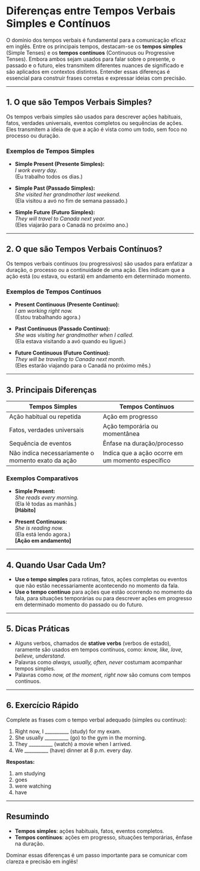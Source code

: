 
# Diferenças entre Tempos Verbais Simples e Contínuos

O domínio dos tempos verbais é fundamental para a comunicação eficaz em inglês. Entre os principais tempos, destacam-se os **tempos simples** (Simple Tenses) e os **tempos contínuos** (Continuous ou Progressive Tenses). Embora ambos sejam usados para falar sobre o presente, o passado e o futuro, eles transmitem diferentes nuances de significado e são aplicados em contextos distintos. Entender essas diferenças é essencial para construir frases corretas e expressar ideias com precisão.

---

## 1. O que são Tempos Verbais Simples?

Os tempos verbais simples são usados para descrever ações habituais, fatos, verdades universais, eventos completos ou sequências de ações. Eles transmitem a ideia de que a ação é vista como um todo, sem foco no processo ou duração.

### Exemplos de Tempos Simples

- **Simple Present (Presente Simples):**  
  _I work every day._  
  (Eu trabalho todos os dias.)

- **Simple Past (Passado Simples):**  
  _She visited her grandmother last weekend._  
  (Ela visitou a avó no fim de semana passado.)

- **Simple Future (Futuro Simples):**  
  _They will travel to Canada next year._  
  (Eles viajarão para o Canadá no próximo ano.)

---

## 2. O que são Tempos Verbais Contínuos?

Os tempos verbais contínuos (ou progressivos) são usados para enfatizar a duração, o processo ou a continuidade de uma ação. Eles indicam que a ação está (ou estava, ou estará) em andamento em determinado momento.

### Exemplos de Tempos Contínuos

- **Present Continuous (Presente Contínuo):**  
  _I am working right now._  
  (Estou trabalhando agora.)

- **Past Continuous (Passado Contínuo):**  
  _She was visiting her grandmother when I called._  
  (Ela estava visitando a avó quando eu liguei.)

- **Future Continuous (Futuro Contínuo):**  
  _They will be traveling to Canada next month._  
  (Eles estarão viajando para o Canadá no próximo mês.)

---

## 3. Principais Diferenças

| Tempos Simples                | Tempos Contínuos                |
|-------------------------------|---------------------------------|
| Ação habitual ou repetida     | Ação em progresso               |
| Fatos, verdades universais    | Ação temporária ou momentânea   |
| Sequência de eventos          | Ênfase na duração/processo      |
| Não indica necessariamente o momento exato da ação | Indica que a ação ocorre em um momento específico |

### Exemplos Comparativos

- **Simple Present:**  
  _She reads every morning._  
  (Ela lê todas as manhãs.)  
  **[Hábito]**

- **Present Continuous:**  
  _She is reading now._  
  (Ela está lendo agora.)  
  **[Ação em andamento]**

---

## 4. Quando Usar Cada Um?

- **Use o tempo simples** para rotinas, fatos, ações completas ou eventos que não estão necessariamente acontecendo no momento da fala.
- **Use o tempo contínuo** para ações que estão ocorrendo no momento da fala, para situações temporárias ou para descrever ações em progresso em determinado momento do passado ou do futuro.

---

## 5. Dicas Práticas

- Alguns verbos, chamados de **stative verbs** (verbos de estado), raramente são usados em tempos contínuos, como: _know, like, love, believe, understand_.
- Palavras como _always, usually, often, never_ costumam acompanhar tempos simples.
- Palavras como _now, at the moment, right now_ são comuns com tempos contínuos.

---

## 6. Exercício Rápido

Complete as frases com o tempo verbal adequado (simples ou contínuo):

1. Right now, I __________ (study) for my exam.
2. She usually __________ (go) to the gym in the morning.
3. They __________ (watch) a movie when I arrived.
4. We __________ (have) dinner at 8 p.m. every day.

**Respostas:**
1. am studying
2. goes
3. were watching
4. have

---

## Resumindo

- **Tempos simples**: ações habituais, fatos, eventos completos.
- **Tempos contínuos**: ações em progresso, situações temporárias, ênfase na duração.

Dominar essas diferenças é um passo importante para se comunicar com clareza e precisão em inglês!
```
